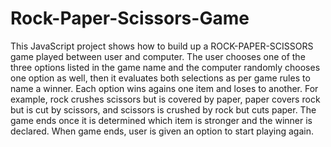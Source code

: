 # Rock-Paper-Scissors-Game

This JavaScript project shows how to build up a ROCK-PAPER-SCISSORS game played between user and computer. The user chooses one of the three options listed in the game name and the computer randomly chooses one option as well, then it evaluates both selections as per game rules to name a winner. Each option wins agains one item and loses to another. For example, rock crushes scissors but is covered by paper, paper covers rock but is cut by scissors, and scissors is crushed by rock but cuts paper. The game ends once it is determined which item is stronger and the winner is declared. When game ends, user is given an option to start playing again.
